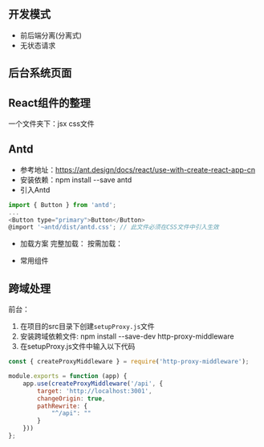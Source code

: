## 开发模式
- 前后端分离(分离式)
- 无状态请求

## 后台系统页面

## React组件的整理
一个文件夹下：jsx  css文件

## Antd
- 参考地址：https://ant.design/docs/react/use-with-create-react-app-cn
- 安装依赖：npm install --save antd
- 引入Antd
```js
import { Button } from 'antd';
...
<Button type="primary">Button</Button>
@import '~antd/dist/antd.css'; // 此文件必须在CSS文件中引入生效
```
- 加载方案
    完整加载：
    按需加载：

- 常用组件

## 跨域处理
前台：
1. 在项目的src目录下创建`setupProxy.js`文件
2. 安装跨域依赖文件: npm install --save-dev http-proxy-middleware
3. 在setupProxy.js文件中输入以下代码
```js
const { createProxyMiddleware } = require('http-proxy-middleware');

module.exports = function (app) {
    app.use(createProxyMiddleware('/api', {
        target: 'http://localhost:3001',
        changeOrigin: true,
        pathRewrite: {
            "^/api": ""
        }
    }))
};
```